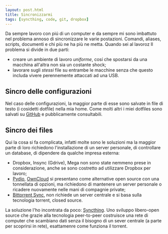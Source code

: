 ```yaml
---
layout: post.html
title: Sincronizzarmi
tags: [syncthing, code, git, dropbox]
---
```


Da sempre lavoro con piú di un computer e da sempre mi sono imbattuto nel
problema annoso di sincronizzare le varie postazioni.
Comandi, aliases, scripts, documenti e chi più ne ha più ne metta.
Quando sei al lavoroz
Il problema si divide in due parti:

- creare un ambiente di lavoro *uniforme*, cosí che spostarsi da una
  macchina all'altra non sia un costante shock;
- lavorare sugli *stessi* file su entrambe le macchine senza che questo
  includa vivere perennemente attaccati ad una USB.

## Sincro delle configurazioni

Nel caso delle configurazioni, la maggior parte di esse sono salvate in
file di testo (i cosidetti dotfile) nella mia home.
Come molti altri i miei dotfiles sono salvati su
[GitHub](https://github.com/cinghiopinghio/config-files) e
pubblicamente consultabili.

## Sincro dei files

Qui la cosa si fa complicata, infatti molte sono le soluzioni ma la maggior
parte di loro richiedono l'installazione di un server personale, di
controllare un database, di dipendere da qualche impresa esterna:

- Dropbox, Insync (Gdrive), Mega non sono state nemmeno prese in
  considerazione, anche se sono costretto ad utilizzare Dropbox per lavoro;
- [Pydio](https://pyd.io/), [OwnCloud](www.owncloud.org) si presentano come
  alternative open source con una tonnellata di opzioni, ma richiedono
  di mantenere un server personale o ricadere nuovamente nelle mani di
  compagnie private;
- [Bittorrent Sync](http://www.getsync.com), non richiede un server
  centrale e si basa sulla tecnologia torrent, closed source.

La soluzione l'ho incontrata da poco: [Syncthing](http://syncthing.net/).
Uno sviluppo libero-open source che grazie alla tecnologia peer-to-peer
costruisce una rete di computer che scambiano dati senza il bisogno di un
sever centrale (a parte per scoprirsi in rete), esattamenre come funziona
il torrent.
